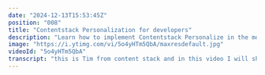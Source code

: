 ```yaml
---
date: "2024-12-13T15:53:45Z"
position: "008"
title: "Contentstack Personalization for developers"
description: "Learn how to implement Contentstack Personalize in the most minimal way possible. This video dives into the base setup, creating experiences, setting up attributes and writing the code that makes it all work in Next.js.\n\nLearn more in our academy: https://contentstack.com/academy\nTalk to us on Discord: https://community.contentstack.com/\nTry Contentstack for free: https://www.contentstack.com/try-for-free"
image: "https://i.ytimg.com/vi/5o4yHTm5QbA/maxresdefault.jpg"
videoId: "5o4yHTm5QbA"
transcript: "this is Tim from content stack and in this video I will show you the simplest way to connect content stack to your next4 app and use personalization and so for extra sugar I've also added in live preview so you have the whole [Music] thing I kind of assume that you understand the glossery of personalization at content stack and so if you look at my screen here I'm here at the Academy course for personalization so it's like you know what our experiences what our attributes what our audiences those kind of things and so generally content Stacks personalization is Rule based therefore you put something into the front end to the API and it gets you back the variant of personalization that you want like the variant of content um you don't really have to do the course right now you can still watch this video and be like oh that's cool but then I would urge you to actually do go there and learn so if we look at my stacks here right as you can see the left side here now there's a personalization icon and so I've created a personalization project that is then connected to my personal like my project stack here that does some personalization and so let's just go over the setup that I have and then based on that I'll show you the website and then we dive into the code all right so um personalization in content stack has experiences so you can do different ones like if I do a new one you can do like a segmented like you are this type of person or you click this button so you'll see this content or a test where we can serve you different things and then when people click on stuff we send events to you know personalization it's either events or conversions if people actually like fill out a form or whatever and then you can choose which version wins and that's what you'll show so I will not do an a test right now we'll keep it more simple so we're starting with normal segmented personalization so my experience here is are you a marketer or a developer when you come onto my website and so oh you can see there's already some analytics because I've been you know trying this stuff out and so as you can see the configuration I have three different variants here in my experience and so you're either a marketer or developer or both we have some unicorns here and so you can see that this the ID zero for marketer is actually a marketer audience so what are audiences well let's go here these are my audiences right so you're a marketing developer or a marketer or a developer so let's go to marketer here and so for example here I've set marketer and you are one you fit in this audience if there's an attribute that you love personalization set to True we'll talk about attributes in a second for developers is probably doesn't read documentation but only looks at like code samples is true or and this is the interesting one if a query par parameter for Persona as unicorn is said then you fall into the marketing developer and actually there's a bunch of different ones that we give you out of the box and so those are attributes based you know you you have these attributes and because of those you fit somewhere in an audience so your operating system could be windows or your country could be France or you can have a few custom ones so let's go and talk about these custom attributes right so I just created a marketer key loves personalization and kind of that's it right so you kind of say this is now an attribute that I can use elsewhere and so this lost personalization is actually used here if love personalization is true then you match the marketer audience all right this is my base I also have set up a few like when you click on a button there's an event being sent this you can later on use for ab test but we don't go in that too deep right now so let's go to my stack so in my stack here um if you go to the settings there's now a variance Tab and feel free to ignore the EAB test here because I've been fiddling around and you see it's unlinked so this is not even linked to the personalized project because the interesting thing here is you don't have to have personalized to do variants different variants of content in content stack you can have your own personalization engine and Link that to showing different variants that's a bit too far for this video but let let's have a look at my marketing developer that's actually connect Ed to personalize right and so you have these different variants in here so you're both you marketing developer you're marketer or a developer and it's linked to my page type so I have a content type for Pages very simple so when we now go to this page here you can see there is now a new drop down here for entries and then you have different variants you can select right this is my marketer or developer experience that we have selected in personalize and then you say well let's have a look at the marketer version right and now you can see the title is different so it has actually is like a variant field and so you always get the base and then you over over overwrite something specifically for that field and you actually have some personalization going on here in live preview and you can see um for example if I now go to my developer you see there's some different overwrites here I look at this one and there it goes so it loads the base one it looks at where my entry is and then it just adds that in the live preview you see hey this is my developer page and so here you can just edit your different variants hit publish like you can see if I do the base one and I hit publish you can actually select which variant you want to publish as well all right so now with that out of the way let's have a look at the website so let me just hard refresh it for you and zoom it in a little bit all right so I added a bunch of debug information here for you for you know the developers amongst us you can see this is my base variant and I also have like these little edit buttons because um live preview and editing everything is turned on so let's first do this query parameter because that's the easiest one right so when I do per oh Persona equals unicorn so you see it directly personalized which means what we do is based on query string we send um this in a header to the system and so content stack returns to you you know this variant of this entry and that happen server side and that's why this is so fast and so basically this is personalize this is just the the prefix zero is experience zero which is I'll show you quickly I know there's a bunch of talking here because I have to take you through this Stu so um oh yeah we have to be here so you see experience short ID zero and then here it says two so when we go in here you'll see two which is both which is marketing developer which is the Unicorn so this is basically what it's sending to our API and returning in so you can see how we sent that actually and we look at the network and we go with our entry Fetch and we we go to the headers and scroll all the way down you'll see here this is what it's sending for what it wants to get back as a variant and so that's when you see this so now when I set like now we did it with the query parameter right but you can also set an attribute in code so when I hit marketer here it's setting the marketer personalization and you see now that it goes to experience zero um and then variant zero which is zero for marketer and that is of course a similar thing and so when I set it for developer you see now it says id4 which is four the fact that this has now a four as an ID is just because I've been adding a few in different like different ones here like you can actually make a draft again edit this and add variants and then the IDS will just keep going up and so now it's showing you that one and I can also reset all of them and then be back here and so um a bunch of different things are flying about because I just showed you that we actually have some analytics um the thing is it only sends one analytics call per day per person so it's a real count so these are not like um I went to this experience 66 times no it's just oh I just click developer first so that's what you're seeing now if you now go to this site and then go as a marketer I'll see different stuff here all right so let's go and have a look at some of this code shall we CU it's you know what it's not that crazy so this is just just a normal next 14 outof the box project um and let's go um so to get started with personalization we need a middleware and so what this thing is doing a middleware runs every time you you know load the page and so what we do every time you load the page and and so when it's not any of these things it will actually grab your project uid for your personalization project and it gets the a URL for your region so in my case it's Europe right so I have EU personalized Edge content stack and so you basically set your URL and it initializes personalize and you see it grabs the request because a middleware sits in between you you go for a request then it goes to the middleware and then you you know go to the response and so we sit in the request and we do a few things so from that request it grabs what it needs it finds the specific variant parameters which is this one right right now it's experience zero but no personalization when I click this it's experience zero with the first personalization variant that's what this thing gets and then what it does in this case it's parsing that URL and sets a query parameter for that variant param so essentially it just adds some sort of personalization variable here with this attached and that will actually then be used to query content stack and we do it this way because then these URL gets cached so it's super super fast on the CDN and after that we actually rewrite it back to not have that short param again so we don't see that in the front end and so this is like a little trick for super fast caching and um to keep state for each page load of what that variant is and then what it does is it adds the personalization stay to the response this is a very simple function that literally just adds two cookies and we can have a look at those if you want we can go to application cookies and so first it's your unique user ID of me as a visitor here and then it has this right it shows okay what is active right now well it's experience zero variant zero and then so the experience is the first one and then the active you know one that's zero so when I go to marketer now oh that's the zero one already let's do developer and then we look at these cookies you see it's number four so it stores this and so every time it sets this so you know browsers and front and sdks and whatever can do stuff with this and show you different things all right so that's the base so then I have my content stack file in my lib here I create my stack you should notice if you have watched this before this kind of things then I'm initializing my live preview that's also not really for this for this video but then here I add a few things so I'm actually creating a context and in a production project this won't just be living here you make a lovely file and you do everything right I just wanted to have like one file to do all the magic for you so you can see it that's what this simple project is about so I'm initializing personalization and I'm creating a react context which means if you grab the personalized context now it's basically um set up once and you you don't you don't have to touch it again and you can just import to create context you get the instance of personalizing you can do a bunch of functions and then when I get my page when I query it if there's this variant parameter I'm doing something to that this variant allias makes it from this to this and that is then sent to my query to the content stack SDK as give me this variant please and that's all the is to it so when we go to our page without looking at all the extra stuff uh you know here's just the get page to get your page and it sets it there's this little extra thing that it needs from the URL next to get my variant param which is this one right and so it just grabs the search parameters and grabs which one that is and now it's saved right and that we can send to the get page and it Returns the right variant if you don't send this it just doesn't send you a variant it's just a base variant and here is my personalized inst in instance with the used context because there's a few extra things we can actually be doing here right use effect which like when the page renders on page ready we do some stuff so this is for um visual editing don't look at that now but we're actually sending an impression because we want to get information in personalization dashboard about what are we looking at right now and so this zero here is again the same as this zero which is basically my um experience right and so the fact that this experience is triggered it now can you know do some analytics which is what we were looking at here before which currently is not much but if this runs for longer it will um and so that's like the basic thing here because because of the query string parameter and so basically this thing that's sent in the headers it can show the right stuff so when it's developer it shows you this one when it's marketer it shows you marketers when it's nothing shows you nothing and this is just the change of header that goes to the API and so there is extra stuff because you see me click these buttons right so what we can do is we can set these attributes and then just reload the page and if it's custom attributes it will always remember that you clicked on those so when I click marketer now and I just go back to the page it is still marketer because it remembered this and that's because it's a custom attribute that we send and so I just made one little button if you look at the page here for the type marketer right so for marketer um I'm getting my personalized context again so I can do some stuff based on personalization so if it's marketer my attribute will be marketer is true developer is false and those attributes live here right so this is my attribute uh marketer is true developer is false that's what we're looking at here and you see also see an event man let's let's look at that in a second and so here we actually say personalize set and the personalization attribute for marketer right so we have if we look at marketer it's sending marketer true developer false in this set and after that we also trigger an event and that event in this case is the I click the marketer button right now I'm not doing anything with these events but if you have an AB test and you're sending these events based on that you can actually look at oh this one is more popular let me just say this one is winning this is not for this video and after that I just literally refresh the page because this is a very simple demo of course you don't do this normally um but that's kind of it so when I now hit marketer it will just refresh as marketer because we set this attribute and I can actually show you probably when I say let's see if I can do preserve the log we refresh clean everything out let's say we go to developer now so you can see a few things that happened before it refreshes the page right so you can see user attributes and so when we look at the payload here it actually says developer true marketer false and then there's also I think there's an event uh I think we should have this one and so I'm also sending this CTA developer event and that's what we saw here trigger event because I clicked on developer right so it's sending that event and so when we have a look here at my events it's sending the CTA developer event so right now we don't have an IA so it doesn't do much but it's that's basically how easy this stuff is right it it it kind of feels like if you implement Google analytics you're sending stuff as well right so when I click a button I'm setting an attribute or I'm triggering an event or stuff like that and so um there you have it you can see this is is clearly a super simple project but with this in mind you can do a bunch of really cool things and it's rule based right now and so it's quite different than I'm personally used to because I've worked at other companies at build personalization before um but because of that it's so simple because it's all server side you send something into it and it shows you back a ver a version of whatever page you have and that makes it simple for developers because I literally just implemented this in a few lines it's not too crazy so anyways thank you so much for watching um if you want to learn more or talk talk to me directly or have some feedback whatever join our Discord link is in the description of this video and um speak to you soon cheers"
---
```


